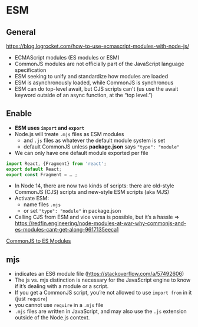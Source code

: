 # ESM

## General

https://blog.logrocket.com/how-to-use-ecmascript-modules-with-node-js/
* ECMAScript modules (ES modules or ESM)
* CommonJS modules are not officially part of the JavaScript language specification
* ESM seeking to unify and standardize how modules are loaded 
* ESM is asynchronously loaded, while CommonJS is synchronous
* ESM can do top-level await, but CJS scripts can't (us use the await keyword outside of an async function, at the “top level.”)

## Enable

* **ESM uses `import` and `export`**
* Node.js will treate `.mjs` files as ESM modules
  * and `.js` files as whatever the default module system is set
  * default CommonJS unless __package.json__ says `"type": "module"` 
* We can only have one default module exported per file

```javascript
import React, {Fragment} from 'react';
export default React;
export const Fragment = … ;
```

* In Node 14, there are now two kinds of scripts: there are old-style CommonJS (CJS) scripts and new-style ESM scripts (aka MJS)
* Activate ESM:
  * name files `.mjs`
  * or set `"type": "module"` in package.json
* Calling CJS from ESM and vice versa is possible, but it’s a hassle => https://redfin.engineering/node-modules-at-war-why-commonjs-and-es-modules-cant-get-along-9617135eeca1

[CommonJS to ES Modules](https://electerious.medium.com/from-commonjs-to-es-modules-how-to-modernize-your-node-js-app-ad8cdd4fb662)

## mjs

* indicates an ES6 module file (https://stackoverflow.com/a/57492606)
* The js vs. mjs distinction is necessary for the JavaScript engine to know if it’s dealing with a module or a script.
* If you get a CommonJS script, you’re not allowed to use `import from` in it (just `require`)
* you cannot use `require` in a `.mjs` file
* `.mjs` files are written in JavaScript, and may also use the `.js` extension outside of the Node.js context.